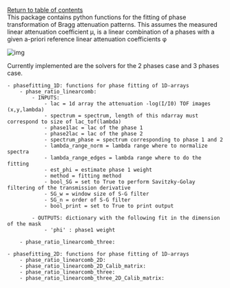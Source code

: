 [Return to table of contents](index.md)<br/>
This package contains python functions for the fitting of phase transformation of Bragg attenuation patterns.
This assumes the measured linear attenuation coefficient μ, is a linear combination of a phases with a given a-priori reference linear attenuation coefficients φ

![img](https://latex.codecogs.com/svg.latex?\mu%3D\sum_i%20f_i%20\phi_i)

Currently implemented are the solvers for the 2 phases case and 3 phases case.

    - phasefitting_1D: functions for phase fitting of 1D-arrays
        - phase_ratio_linearcomb:
            - INPUTS:
                - lac = 1d array the attenuation -log(I/I0) TOF images (x,y,lambda) 
                - spectrum = spectrum, length of this ndarray must correspond to size of lac_tof(lambda)
                - phase1lac = lac of the phase 1
                - phase2lac = lac of the phase 2
                - spectrum_phase = spectrum corresponding to phase 1 and 2
                - lambda_range_norm = lambda range where to normalize spectra
                - lambda_range_edges = lambda range where to do the fitting
                - est_phi = estimate phase 1 weight
                - method = fitting method
                - bool_SG = set to True to perform Savitzky-Golay filtering of the transmission derivative
                - SG_w = window size of S-G filter
                - SG_n = order of S-G filter
                - bool_print = set to True to print output

            - OUTPUTS: dictionary with the following fit in the dimension of the mask
                - 'phi' : phase1 weight
                
        - phase_ratio_linearcomb_three:

    - phasefitting_2D: functions for phase fitting of 1D-arrays
        - phase_ratio_linearcomb_2D:
        - phase_ratio_linearcomb_2D_Calib_matrix:
        - phase_ratio_linearcomb_three:
        - phase_ratio_linearcomb_three_2D_Calib_matrix: